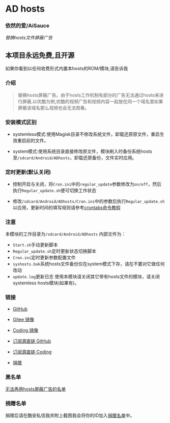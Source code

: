 # AD hosts
### 依然的爱/AiSauce
*替换hosts文件屏蔽广告*

## 本项目永远免费,且开源
如果你看到以任何收费形式内置本hosts的ROM/模块,请告诉我

### 介绍
> 替换hosts屏蔽广告。由于hosts工作机制有部分的广告无法通过hosts来进行屏蔽,以优酷为例,优酷的视频广告和视频内容一起放在同一个域名里如果屏蔽该域名那么视频也会无法观看。

### 安装模式区别
- systemless模式:使用Magisk目录不修改系统文件，卸载还原原文件，重启生效重启前的文件。

- system模式:使用系统目录直接修改原文件，模块刷入时备份系统hosts至`/sdcard/Android/ADhosts`，卸载还原备份，文件实时应用。

### 定时更新(默认关闭)
- 控制开启与关闭，将`Cron.ini`中的`regular_update`参数修改为`on/off`，然后执行`Regular_update.sh`便可切换工作状态

- 修改`/sdcard/Android/ADhosts/Cron.ini`中的参数后执行`Regular_update.sh`以应用，更新时间的填写规则请参考[crontabs命令教程](https://m.runoob.com/linux/linux-comm-crontab.html)

### 注意
本模块的工作目录为`/sdcard/Android/ADhosts`
内部文件为：
  - `Start.sh`手动更新脚本
  - `Regular_update.sh`定时更新状态切换脚本
  - `Cron.ini`定时更新参数配置文件
  - `syshosts.bak`系统hosts文件备份仅在system模式下存，请在不要对它做任何改动
  - `update.log`更新日志
使用本模块请关闭其它带有hosts文件的模块，请关闭systemless hosts模块(如果有)。

### 链接
* [GitHub](https://github.com/E7KMbb/AD-hosts)

* [Gitee 镜像](https://gitee.com/e7kmbb/AD-hosts)

* [Coding 镜像](https://aisauce.coding.net/public/ad-hosts/ad-hosts/git/files)

* [订阅源直链 GitHub](https://raw.githubusercontent.com/E7KMbb/AD-hosts/master/system/etc/hosts)

* [订阅源直链 Coding](https://aisauce.coding.net/p/ad-hosts/d/ad-hosts/git/raw/master/system/etc/hosts)

* [捐赠](https://docs.qq.com/doc/DWVJKWVVDWURQZUZK?disableReturnList=1&_from=1)

### 黑名单
[无法再用hosts屏蔽广告的名单](https://github.com/E7KMbb/AD-hosts/blob/master/black.md)

### 捐赠名单
捐赠后请在酷安私信我并附上截图我会将你的ID加入[捐赠名单](https://github.com/E7KMbb/AD-hosts/blob/master/thanks.md)中。
